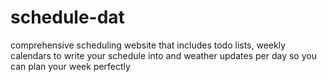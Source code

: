 # schedule-dat
comprehensive scheduling website that includes todo lists, weekly calendars to write your schedule into and weather updates per day so you can plan your week perfectly
